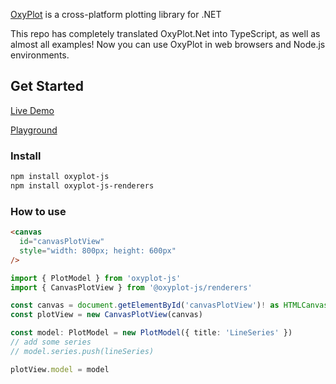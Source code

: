 [OxyPlot](https://github.com/oxyplot/oxyplot) is a cross-platform plotting library for .NET


This repo has completely translated OxyPlot.Net into TypeScript, as well as almost all examples!
Now you can use OxyPlot in web browsers and Node.js environments.

## Get Started

[Live Demo](https://iniceice88.github.io/oxyplot-js/)

[Playground](https://stackblitz.com/edit/oxyplot-js-play-asx72fo?file=src%2Fexamples%2FAnnotations%2FAnnotationExamples.ts)

### Install

```bash
npm install oxyplot-js
npm install oxyplot-js-renderers
```

### How to use

```html
<canvas
  id="canvasPlotView"
  style="width: 800px; height: 600px"
/>
````

```ts
import { PlotModel } from 'oxyplot-js'
import { CanvasPlotView } from '@oxyplot-js/renderers'

const canvas = document.getElementById('canvasPlotView')! as HTMLCanvasElement
const plotView = new CanvasPlotView(canvas)

const model: PlotModel = new PlotModel({ title: 'LineSeries' })
// add some series
// model.series.push(lineSeries)

plotView.model = model
```
